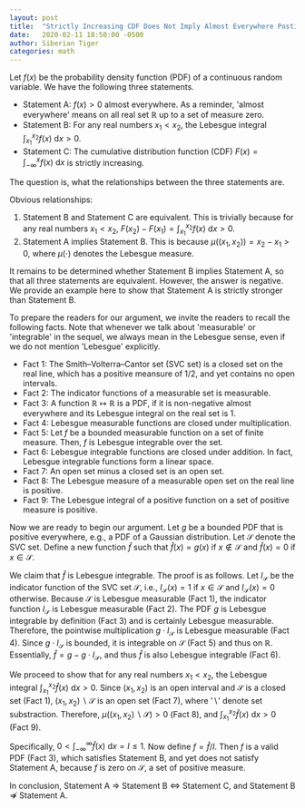 ```yaml
---
layout: post
title:  "Strictly Increasing CDF Does Not Imply Almost Everywhere Postive PDF"
date:   2020-02-11 18:50:00 -0500
author: Siberian Tiger
categories: math
---
```


Let $f(x)$ be the probability density function (PDF) of a continuous random variable.
We have the following three statements.
- Statement A: $f(x) > 0$ almost everywhere. As a reminder, 'almost everywhere' means on all real set $\mathbb{R}$ up to a set of measure zero.
- Statement B: For any real numbers $x_1 < x_2$, the Lebesgue integral $\int_{x_1}^{x_2} f(x) ~\mathrm{d}x > 0$.
- Statement C: The cumulative distribution function (CDF) $F(x) = \int_{-\infty}^{x} f(x) ~\mathrm{d}x$ is strictly increasing.

The question is, what the relationships between the three statements are.

Obvious relationships:
1. Statement B and Statement C are equivalent. This is trivially because for any real numbers $x_1 < x_2$, $F(x_2) - F(x_1) = \int_{x_1}^{x_2} f(x) ~\mathrm{d}x > 0$.
2. Statement A implies Statement B. This is because $\mu((x_1, x_2)) = x_2 - x_1 > 0$, where $\mu(\cdot)$ denotes the Lebesgue measure.

It remains to be determined whether Statement B implies Statement A, so that all three statements are equivalent. 
However, the answer is negative. We provide an example here to show that Statement A is strictly stronger than Statement B.

To prepare the readers for our argument, we invite the readers to recall the following facts. Note that whenever we talk about 'measurable' or 'integrable' in the sequel, we always mean in the Lebesgue sense, even if we do not mention 'Lebesgue' explicitly.

- Fact 1: The Smith–Volterra–Cantor set (SVC set) is a closed set on the real line, which has a positive meansure of $1/2$, and yet contains no open intervals.
- Fact 2: The indicator functions of a measurable set is measurable.
- Fact 3: A function $\mathbb{R}\mapsto \mathbb{R}$ is a PDF, if it is non-negative almost everywhere and its Lebesgue integral on the real set is $1$.
- Fact 4: Lebesgue measurable functions are closed under multiplication.
- Fact 5: Let $f$ be a bounded measurable function on a set of finite measure. Then, $f$ is Lebesgue integrable over the set.
- Fact 6: Lebesgue integrable functions are closed under addition. In fact, Lebesgue integrable functions form a linear space.
- Fact 7: An open set minus a closed set is an open set.
- Fact 8: The Lebesgue measure of a measurable open set on the real line is positive.
- Fact 9: The Lebesgue integral of a positive function on a set of positive measure is positive.

Now we are ready to begin our argument.
Let $g$ be a bounded PDF that is positive everywhere, e.g., a PDF of a Gaussian distribution. 
Let $\mathcal{S}$ denote the SVC set.
Define a new function $\hat{f}$ such that $\hat{f}(x) = g(x)$ if $x \notin \mathcal{S}$ and $\hat{f}(x) = 0$ if $x \in \mathcal{S}$.

We claim that $\hat{f}$ is Lebesgue integrable.
The proof is as follows.
Let $I_{\mathcal{S}}$ be the indicator function of the SVC set $\mathcal{S}$, i.e., $I_{\mathcal{S}}(x) = 1$ if $x \in \mathcal{S}$ and $I_{\mathcal{S}}(x) = 0$ otherwise.
Because $\mathcal{S}$ is Lebesgue measurable (Fact 1), the indicator function $I_{\mathcal{S}}$ is Lebesgue measurable (Fact 2).
The PDF $g$ is Lebesgue integrable by definition (Fact 3) and is certainly Lebesgue measurable.
Therefore, the pointwise multiplication $g \cdot I_{\mathcal{S}}$ is Lebesgue measurable (Fact 4).
Since $g \cdot I_{\mathcal{S}}$ is bounded, it is integrable on $\mathcal{S}$ (Fact 5) and thus on $\mathbb{R}$.
Essentially, $\hat{f} = g - g \cdot I_{\mathcal{S}}$, and thus $\hat{f}$ is also Lebesgue integrable (Fact 6).

We proceed to show that for any real numbers $x_1 < x_2$, the Lebesgue integral $\int_{x_1}^{x_2} \hat{f}(x) ~\mathrm{d}x > 0$.
Since $(x_1, x_2)$ is an open interval and $\mathcal{S}$ is a closed set (Fact 1), $(x_1, x_2) \backslash \mathcal{S}$ is an open set (Fact 7), where '$\backslash$' denote set substraction.
Therefore, $\mu((x_1, x_2) \backslash \mathcal{S}) > 0$ (Fact 8), and $\int_{x_1}^{x_2} \hat{f}(x) ~\mathrm{d}x > 0$ (Fact 9).

Specifically, $0 < \int_{-\infty}^{\infty} \hat{f}(x) ~\mathrm{d}x = I \le 1$.
Now define $f = \hat{f} / I$.
Then $f$ is a valid PDF (Fact 3),
which satisfies Statement B, and yet does not satisfy Statement A, because $f$ is zero on $\mathcal{S}$, a set of positive measure.

In conclusion, Statement A $\Rightarrow$ Statement B $\Leftrightarrow$ Statement C, and Statement B $\nRightarrow$ Statement A.
